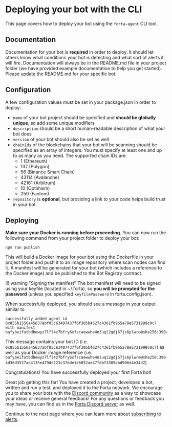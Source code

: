# Deploying your bot with the CLI

This page covers how to deploy your bot using the `forta-agent` CLI tool.

## Documentation

Documentation for your bot is **required** in order to deploy. It should let others know what conditions your bot is detecting and what sort of alerts it will fire. Documentation will always be in the README.md file in your project folder (we have provided example documentation to help you get started). Please update the README.md for your specific bot.

## Configuration

A few configuration values must be set in your package.json in order to deploy:

- `name` of your bot project should be specified and **should be globally unique**, so add some unique modifiers
- `description` should be a short human-readable description of what your bot does
- `version` of your bot should also be set as well
- `chainIds` of the blockchains that your bot will be scanning should be specified as an array of integers. You must specify at least one and up to as many as you need. The supported chain IDs are:
    - 1 (Ethereum)
    - 137 (Polygon)
    - 56 (Binance Smart Chain)
    - 43114 (Avalanche)
    - 42161 (Arbitrum)
    - 10 (Optimism)
    - 250 (Fantom)
- `repository` is **optional**, but providing a link to your code helps build trust in your bot

## Deploying

**Make sure your Docker is running before proceeding**. You can now run the following command from your project folder to deploy your bot:

```
npm run publish
```

This will build a Docker image for your bot using the Dockerfile in your project folder and push it to an image repository where scan nodes can find it. A manifest will be generated for your bot (which includes a reference to the Docker image) and be published to the Bot Registry contract.

!!! warning "Signing the manifest"
    The bot manifest will need to be signed using your keyfile (located in ~/.forta), so **you will be prompted for the password** (unless you specified `keyfilePassword` in forta.config.json).

When successfully deployed, you should see a message in your output similar to 
```
successfully added agent id 0x855b1556a45637abf05c63407437f6f305b4627c4361fb965a78e5731999c0c7 with manifest bafybeifutbdhewyz7lfl4z7bfry6xfscaewwhe4n3uqi2gdj67js6plwre@sha256:3904d36d3527ae4135e479dd223c37dde1e6052ae47fdbf3305ebd506d4e34d2
```
This message contains your bot ID (i.e. `0x855b1556a45637abf05c63407437f6f305b4627c4361fb965a78e5731999c0c7`) as well as your Docker image reference (i.e. `bafybeifutbdhewyz7lfl4z7bfry6xfscaewwhe4n3uqi2gdj67js6plwre@sha256:3904d36d3527ae4135e479dd223c37dde1e6052ae47fdbf3305ebd506d4e34d2`)

Congratulations! You have successfully deployed your first Forta bot!

Great job getting this far! You have created a project, developed a bot, written and run a test, and deployed it to the Forta network. We encourage you to share your bots with the [Discord community](https://discord.gg/DUju5Dh4J9) as a way to showcase your ideas or receive general feedback! For any questions or feedback you may have, you can find us in the [Forta Discord server](https://discord.gg/DUju5Dh4J9) as well.

Continue to the next page where you can learn more about [subscribing to alerts](subscribing.md).